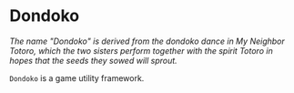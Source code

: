 # Dondoko
*The name "Dondoko" is derived from the dondoko dance in My Neighbor Totoro, which the two sisters perform together with the spirit Totoro in hopes that the seeds they sowed will sprout.*

`Dondoko` is a game utility framework.